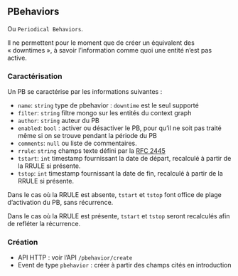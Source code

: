 ## PBehaviors

Ou `Periodical Behaviors`.

Il ne permettent pour le moment que de créer un équivalent des « downtimes », à savoir l’information comme quoi une entité n’est pas active.

### Caractérisation

Un PB se caractérise par les informations suivantes :

 * `name`: `string` type de pbehavior : `downtime` est le seul supporté
 * `filter`: `string` filtre mongo sur les entités du context graph
 * `author`: `string` auteur du PB
 * `enabled`: `bool` : activer ou désactiver le PB, pour qu’il ne soit pas traité même si on se trouve pendant la période du PB
 * `comments`: `null` ou liste de commentaires.
 * `rrule`: `string` champs texte défini par la [RFC 2445](https://tools.ietf.org/html/rfc2445)
 * `tstart`: `int` timestamp fournissant la date de départ, recalculé à partir de la RRULE si présente.
 * `tstop`: `int` timestamp fournissant la date de fin, recalculé à partir de la RRULE si présente.

Dans le cas où la RRULE est absente, `tstart` et `tstop` font office de plage d’activation du PB, sans récurrence.

Dans le cas où la RRULE est présente, `tstart` et `tstop` seront recalculés afin de refléter la récurrence.

### Création

 * API HTTP : voir l’API `/pbehavior/create`
 * Event de type `pbehavior` : créer à partir des champs cités en introduction